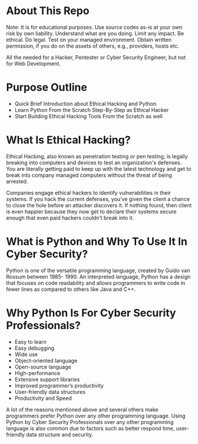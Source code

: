 # **About This Repo**

Note: It is for educational purposes. Use source codes as-is at your own risk by own liability. Understand what are you doing. Limit any impact.
Be ethical. Do legal. Test on your managed environment. Obtain written permission, if you do on the assets of others, e.g., providers, hosts etc.

All the needed for a Hacker, Pentester or Cyber Security Engineer, but not for Web Development.

# **Purpose Outline**
- Quick Brief Introduction about Ethical Hacking and Python
- Learn Python From the Scratch Step-By-Step as Ethical Hacker
- Start Building Ethical Hacking Tools From the Scratch as well

# **What Is Ethical Hacking?**

Ethical Hacking, also known as penetration testing or pen testing, is legally breaking into computers and devices to test an organization's defenses. You are literally getting paid to keep up with the latest technology and get to break into company managed computers without the threat of being arrested. 

Companies engage ethical hackers to identify vulnerabilities in their systems. If you hack the current defenses, you’ve given the client a chance to close the hole before an attacker discovers it. If nothing found, then client is even happier because they now get to declare their systems secure enough that even paid hackers couldn’t break into it.

# **What is Python and Why To Use It In Cyber Security?**

Python is one of the versatile programming language, created by Guido van Rossum between 1985- 1990. An interpreted language, Python has a design that focuses on code readability and allows programmers to write code in fewer lines as compared to others like Java and C++.

# **Why Python Is For Cyber Security Professionals?**
- Easy to learn
- Easy debugging
- Wide use
- Object-oriented language
- Open-source language
- High-performance
- Extensive support libraries
- Improved programmer’s productivity
- User-friendly data structures
- Productivity and Speed

A lot of the reasons mentioned above and several others make programmers prefer Python over any other programming language. Using Python by Cyber Security Professionals over any other programming language is also common due to factors such as better respond time, user-friendly data structure and security.

